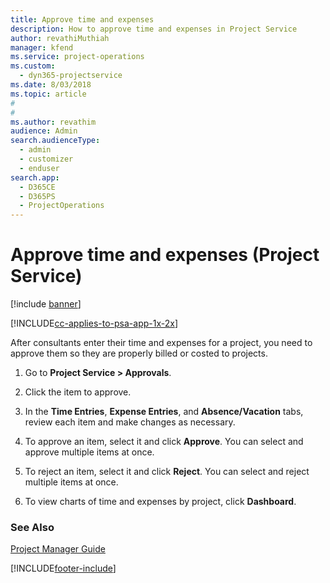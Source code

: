 ```yaml
---
title: Approve time and expenses
description: How to approve time and expenses in Project Service
author: revathiMuthiah
manager: kfend
ms.service: project-operations
ms.custom: 
  - dyn365-projectservice
ms.date: 8/03/2018
ms.topic: article
#
#
ms.author: revathim
audience: Admin
search.audienceType: 
  - admin
  - customizer
  - enduser
search.app: 
  - D365CE
  - D365PS
  - ProjectOperations
---
```


# Approve time and expenses (Project Service)

[!include [banner](../includes/psa-now-project-operations.md)]

[!INCLUDE[cc-applies-to-psa-app-1x-2x](../includes/cc-applies-to-psa-app-1x-2x.md)]

After consultants enter their time and expenses for a project, you need to approve them so they are properly billed or costed to projects.  
  
1.  Go to **Project Service > Approvals**.  
  
2.  Click the item to approve.  
  
3.  In the **Time Entries**, **Expense Entries**, and **Absence/Vacation** tabs, review each item and make changes as necessary.  
  
4.  To approve an item, select it and click **Approve**. You can select and approve multiple items at once.  
  
5.  To reject an item, select it and click **Reject**. You can select and reject multiple items at once.  
  
6.  To view charts of time and expenses by project, click **Dashboard**.  
  
### See Also  
 [Project Manager Guide](../psa/project-manager-guide.md)


[!INCLUDE[footer-include](../includes/footer-banner.md)]